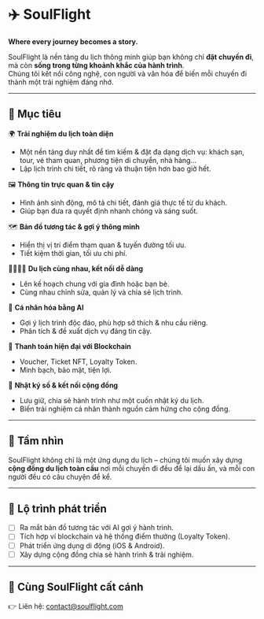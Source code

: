 # ✈️ SoulFlight  

**Where every journey becomes a story.**  

SoulFlight là nền tảng du lịch thông minh giúp bạn không chỉ **đặt chuyến đi**, mà còn **sống trong từng khoảnh khắc của hành trình**.  
Chúng tôi kết nối công nghệ, con người và văn hóa để biến mỗi chuyến đi thành một trải nghiệm đáng nhớ.  

---

## 🎯 Mục tiêu  

🌍 **Trải nghiệm du lịch toàn diện**  
- Một nền tảng duy nhất để tìm kiếm & đặt đa dạng dịch vụ: khách sạn, tour, vé tham quan, phương tiện di chuyển, nhà hàng...  
- Lập lịch trình chi tiết, rõ ràng và thuận tiện hơn bao giờ hết.  

🖼️ **Thông tin trực quan & tin cậy**  
- Hình ảnh sinh động, mô tả chi tiết, đánh giá thực tế từ du khách.  
- Giúp bạn đưa ra quyết định nhanh chóng và sáng suốt.  

🗺️ **Bản đồ tương tác & gợi ý thông minh**  
- Hiển thị vị trí điểm tham quan & tuyến đường tối ưu.  
- Tiết kiệm thời gian, tối ưu chi phí.  

👨‍👩‍👧‍👦 **Du lịch cùng nhau, kết nối dễ dàng**  
- Lên kế hoạch chung với gia đình hoặc bạn bè.  
- Cùng nhau chỉnh sửa, quản lý và chia sẻ lịch trình.  

🤖 **Cá nhân hóa bằng AI**  
- Gợi ý lịch trình độc đáo, phù hợp sở thích & nhu cầu riêng.  
- Phân tích & đề xuất dịch vụ đáng tin cậy.  

💎 **Thanh toán hiện đại với Blockchain**  
- Voucher, Ticket NFT, Loyalty Token.  
- Minh bạch, bảo mật, tiện lợi.  

📖 **Nhật ký số & kết nối cộng đồng**  
- Lưu giữ, chia sẻ hành trình như một cuốn nhật ký du lịch.  
- Biến trải nghiệm cá nhân thành nguồn cảm hứng cho cộng đồng.  

---

## 🚀 Tầm nhìn  

SoulFlight không chỉ là một ứng dụng du lịch – chúng tôi muốn xây dựng **cộng đồng du lịch toàn cầu** nơi mỗi chuyến đi đều để lại dấu ấn, và mỗi con người đều có câu chuyện để kể.  

---

## 🌱 Lộ trình phát triển  

- [ ] Ra mắt bản đồ tương tác với AI gợi ý hành trình.  
- [ ] Tích hợp ví blockchain và hệ thống điểm thưởng (Loyalty Token).  
- [ ] Phát triển ứng dụng di động (iOS & Android).  
- [ ] Xây dựng cộng đồng chia sẻ hành trình & trải nghiệm.  

---

## 🤝 Cùng SoulFlight cất cánh    

👉 Liên hệ: [contact@soulflight.com](mailto:contact@soulflight.com)  
